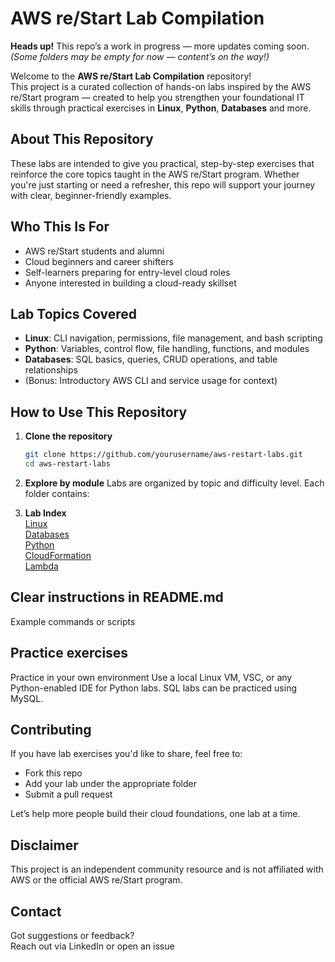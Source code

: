 # AWS re/Start Lab Compilation

**Heads up!** This repo’s a work in progress — more updates coming soon.
*(Some folders may be empty for now — content’s on the way!)*  

Welcome to the **AWS re/Start Lab Compilation** repository!  
This project is a curated collection of hands-on labs inspired by the AWS re/Start program — created to help you strengthen your foundational IT skills through practical exercises in **Linux**, **Python**, **Databases** and more.


## About This Repository

These labs are intended to give you practical, step-by-step exercises that reinforce the core topics taught in the AWS re/Start program. Whether you're just starting or need a refresher, this repo will support your journey with clear, beginner-friendly examples.


## Who This Is For

- AWS re/Start students and alumni
- Cloud beginners and career shifters
- Self-learners preparing for entry-level cloud roles
- Anyone interested in building a cloud-ready skillset

## Lab Topics Covered

- **Linux**: CLI navigation, permissions, file management, and bash scripting  
- **Python**: Variables, control flow, file handling, functions, and modules  
- **Databases**: SQL basics, queries, CRUD operations, and table relationships  
- (Bonus: Introductory AWS CLI and service usage for context)

## How to Use This Repository

1. **Clone the repository**
   ```bash
   git clone https://github.com/yourusername/aws-restart-labs.git
   cd aws-restart-labs

2. **Explore by module**
Labs are organized by topic and difficulty level. Each folder contains:

3. **Lab Index**  
[Linux](./Linux/README.md)  
[Databases](./Databases/README.md)  
[Python](./Python/README.md)  
[CloudFormation](./CloudFormation/README.md)  
[Lambda](./Lambda/Challenge_Lab.md)


## Clear instructions in README.md  
Example commands or scripts

## Practice exercises

Practice in your own environment
Use a local Linux VM, VSC, or any Python-enabled IDE for Python labs. SQL labs can be practiced using MySQL.

## Contributing
If you have lab exercises you'd like to share, feel free to:
- Fork this repo
- Add your lab under the appropriate folder
- Submit a pull request

Let’s help more people build their cloud foundations, one lab at a time.

## Disclaimer
This project is an independent community resource and is not affiliated with AWS or the official AWS re/Start program.

## Contact
Got suggestions or feedback?  
Reach out via LinkedIn or open an issue